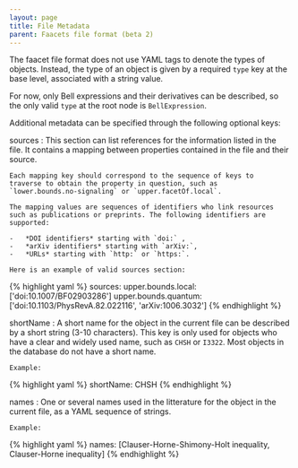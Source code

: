 ```yaml
---
layout: page
title: File Metadata
parent: Faacets file format (beta 2)
---
```


The faacet file format does not use YAML tags to denote the types of
objects. Instead, the type of an object is given by a required `type`
key at the base level, associated with a string value.

For now, only Bell expressions and their derivatives can be described,
so the only valid `type` at the root node is `BellExpression`.

Additional metadata can be specified through the following optional
keys:

sources
:   This section can list references for the information listed in the
    file. It contains a mapping between properties contained in the file
    and their source.

    Each mapping key should correspond to the sequence of keys to
    traverse to obtain the property in question, such as
    `lower.bounds.no-signaling` or `upper.facetOf.local`.

    The mapping values are sequences of identifiers who link resources
    such as publications or preprints. The following identifiers are
    supported:

    -   *DOI identifiers* starting with `doi:` ,
    -   *arXiv identifiers* starting with `arXiv:`,
    -   *URLs* starting with `http:` or `https:`.

    Here is an example of valid sources section:

{% highlight yaml %}
sources:
  upper.bounds.local: ['doi:10.1007/BF02903286']
  upper.bounds.quantum: ['doi:10.1103/PhysRevA.82.022116', 'arXiv:1006.3032']
{% endhighlight %}

shortName
:   A short name for the object in the current file can be described by
    a short string (3-10 characters). This key is only used for objects
    who have a clear and widely used name, such as `CHSH` or `I3322`.
    Most objects in the database do not have a short name.

    Example:

{% highlight yaml %}
shortName: CHSH
{% endhighlight %}

names
:   One or several names used in the litterature for the object in the
    current file, as a YAML sequence of strings.

    Example:

{% highlight yaml %}
names: [Clauser-Horne-Shimony-Holt inequality, Clauser-Horne inequality]
{% endhighlight %}

